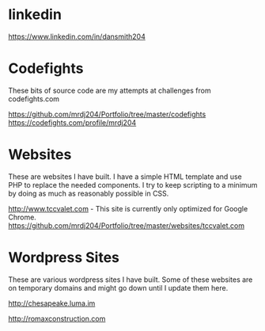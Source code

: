 # linkedin
https://www.linkedin.com/in/dansmith204

# Codefights
These bits of source code are my attempts at challenges from codefights.com

https://github.com/mrdj204/Portfolio/tree/master/codefights
https://codefights.com/profile/mrdj204

# Websites
These are websites I have built. I have a simple HTML template and use PHP to replace the needed components. I try to keep scripting to a minimum by doing as much as reasonably possible in CSS.

http://www.tccvalet.com - This site is currently only optimized for Google Chrome.
https://github.com/mrdj204/Portfolio/tree/master/websites/tccvalet.com

# Wordpress Sites
These are various wordpress sites I have built.  Some of these websites are on temporary domains and might go down until I update them here.

http://chesapeake.luma.im

http://romaxconstruction.com
